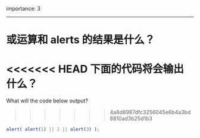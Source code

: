 importance: 3

---

# 或运算和 alerts 的结果是什么？

<<<<<<< HEAD
下面的代码将会输出什么？
=======
What will the code below output?
>>>>>>> 4a8d8987dfc3256045e6b4a3bd8810ad3b25d1b3

```js
alert( alert(1) || 2 || alert(3) );
```

